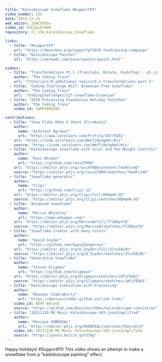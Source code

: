 ```yaml
---
title: "Kaleidoscope Snowflake #SupportP5"
video_number: 155
date: 2019-12-25
web_editor: JbWCVPX5a
video_id: R3C2giDfmO8
repository: CC_155_Kaleidoscope_Snowflake

links:
  - title: "#SupportP5"
    url: "https://donorbox.org/supportpf2019-fundraising-campaign"
  - title: "Kaleidoscope Painter"
    url: "https://permadi.com/java/spaint/spaint.html"

videos:
  - title: "Transformations Pt.1 (Translate, Rotate, Push/Pop) - p5.js Tutorial"
    author: "The Coding Train"
    url: "/Tutorials/9-additional-topics/9.1-transformations-part-1"
  - title: "Coding Challenge #127: Brownian Tree Snowflake"
    author: "The Coding Train"
    url: "/CodingChallenges/127-snowflake-brownian"
  - title: "2019 Processing Foundation Holiday Telethon"
    author: "The Coding Train"
    video_id: 3wMFd8OGI84

contributions:
  - title: "Snow Flake Make & Share {Firebase}"
    author:
      name: "Ashutosh Agrawal"
      url: "https://www.sololearn.com/Profile/10779261"
    url: "https://code.sololearn.com/WmtTj0e3g8mt/#js"
    source: "https://code.sololearn.com/WmtTj0e3g8mt/#js"
  - title: "Kaleidoscope Snowflake with Color and Pen Weight Controls"
    author:
      name: "Ravi Dhiman"
      url: "https://github.com/ravid7000"
    url: "https://editor.p5js.org/ravid7000/present/74w9Fcx4D"
    source: "https://editor.p5js.org/ravid7000/sketches/74w9Fcx4D"
  - title: "Snowflake generator"
    author:
      name: "Clipi"
      url: "https://github.com/Clipi-12"
    url: "https://editor.p5js.org/Clipi/full/HEWqeH_XD"
    source: "https://editor.p5js.org/Clipi/sketches/HEWqeH_XD"
  - title: "Animated snowflake"
    author:
      name: "Marcus Whiteley"
      url: "https://www.wheapps.com/"
    url: "https://editor.p5js.org/MarcusW/full/fTJ0AyvYQ"
    source: "https://editor.p5js.org/MarcusW/sketches/fTJ0AyvYQ"
  - title: "Snowflake Creator with many colors"
    author:
      name: "David Snyder"
      url: "https://github.com/GypsyDangerous"
    url: "https://editor.p5js.org/D_Snyder/full/3lvx56LMc"
    source: "https://editor.p5js.org/D_Snyder/sketches/3lvx56LMc"
  - title: "Generative Snowflake"
    author:
      name: "Steven Kligman"
      url: "https://github.com/kligmasn"
    url: "https://editor.p5js.org/kligmasn/sketches/iHfiFEQ61"
    source: "https://editor.p5js.org/kligmasn/sketches/iHfiFEQ61"
  - title: "Kaleidoscope Simulation with Processing"
    author:
      name: "Bhaswar Chakraborty"
      url: "https://denisovichdev.github.io/link-tree/"
    video_id: BD4Y-88ryvE
    source: "https://github.com/DenisovichDev/kaleidoscope-simulation"
  - title: "20211120 MG Music Kaleidoscope-V03-jsonSimplified"
    author:
      name: "Monique GOBROIAL"
      url: "https://editor.p5js.org/MGOBRIAL/sketches/FQwjn3njO"
    video_id: 20211120 MG Music Kaleidoscope-V03-jsonSimplified
    source: "https://youtu.be/L1x_qcV33Og"
---
```

Happy holidays! #SupportP5! This video shows an attempt to make a snowflake from a "kaleidoscope painting" effect.
